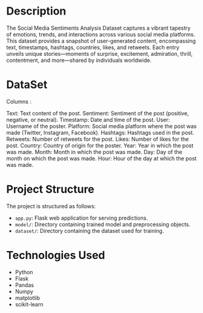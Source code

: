 # Description
The Social Media Sentiments Analysis Dataset captures a vibrant tapestry of emotions, trends, and interactions across various social media platforms. This dataset provides a snapshot of user-generated content, encompassing text, timestamps, hashtags, countries, likes, and retweets. Each entry unveils unique stories—moments of surprise, excitement, admiration, thrill, contentment, and more—shared by individuals worldwide.

# DataSet
Columns :

Text: Text content of the post.
Sentiment: Sentiment of the post (positive, negative, or neutral).
Timestamp: Date and time of the post.
User: Username of the poster.
Platform: Social media platform where the post was made (Twitter, Instagram, Facebook).
Hashtags: Hashtags used in the post.
Retweets: Number of retweets for the post.
Likes: Number of likes for the post.
Country: Country of origin for the poster.
Year: Year in which the post was made.
Month: Month in which the post was made.
Day: Day of the month on which the post was made.
Hour: Hour of the day at which the post was made.

# Project Structure
The project is structured as follows:

- `app.py`: Flask web application for serving predictions.
- `model/`: Directory containing trained model and preprocessing objects.
- `dataset/`: Directory containing the dataset used for training.

# Technologies Used
- Python
- Flask
- Pandas
- Numpy
- matplotlib
- scikit-learn
